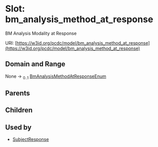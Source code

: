 
# Slot: bm_analysis_method_at_response


BM Analysis Modality at Response

URI: [https://w3id.org/pcdc/model/bm_analysis_method_at_response](https://w3id.org/pcdc/model/bm_analysis_method_at_response)


## Domain and Range

None &#8594;  <sub>0..1</sub> [BmAnalysisMethodAtResponseEnum](BmAnalysisMethodAtResponseEnum.md)

## Parents


## Children


## Used by

 * [SubjectResponse](SubjectResponse.md)
